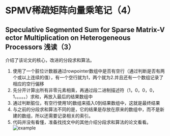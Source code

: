 # SPMV稀疏矩阵向量乘笔记（4）
## Speculative Segmented Sum for Sparse Matrix-V ector Multiplication on Heterogeneous Processors 浅读（3）
介绍了该论文的核心，改进的分段求和算法。  
1. 使用了一个脏位计数器通过rowpointer数组中是否有空行（通过判断是否有两个或以上连续的值），有一个空行就为1，两个就为2.并且还有一个数组记录了相应的空行偏移  
2. 先分开计算出所有非零元素相乘，再通过段二进制描述符（1，0，0，0，1，。。。。）求和，再放入最后的结果数组中  
3. 通过判断脏位，有空行使用1的数组来插入0到结果数组中，这就是最终结果  
4. 与之前的分段求和算法不同的是，它的结果是存放在原来的数组中，而不是新建的数组，所以还需要记录相关的索引。  
5. 代码并没有看懂，准备找找文中的其他介绍分段求和算法的论文看看。
![example](/mymd/学习日记-spmv（4）/example.png)
